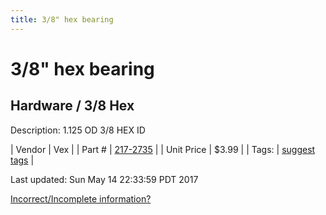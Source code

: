 ```yaml
---
title: 3/8" hex bearing
---
```


# 3/8" hex bearing
## Hardware / 3/8 Hex
Description: 	1.125 OD 3/8 HEX ID 

| Vendor | Vex | 
| Part # | [217-2735](http://www.vexrobotics.com/vexpro/hardware/bearings.html) | 
| Unit Price | $3.99 | 
| Tags: | [suggest tags](https://docs.google.com/forms/d/e/1FAIpQLSeWyY8v3RgOty-MyWmh9U0iivNYN_molChYyS-0U-o-kOAv_g/viewform) | 

Last updated: Sun May 14 22:33:59 PDT 2017

 [Incorrect/Incomplete information?](https://docs.google.com/forms/d/e/1FAIpQLSeWyY8v3RgOty-MyWmh9U0iivNYN_molChYyS-0U-o-kOAv_g/viewform)